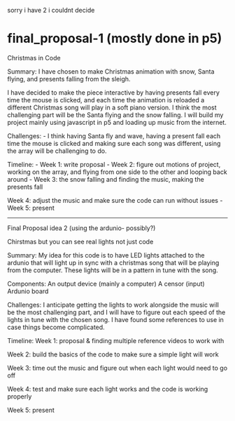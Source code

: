 sorry i have 2 i couldnt decide 
# final_proposal-1 (mostly done in p5) 

Christmas in Code 

Summary: 
I have chosen to make Christmas animation with snow, Santa flying, and presents falling from the sleigh.

I have decided to make the piece interactive by having presents fall every time the mouse is clicked, and each time the animation is reloaded a different Christmas song will play in a soft piano version. I think the most challenging part will be the Santa flying and the snow falling. I will build my project mainly using javascript in p5 and loading up music from the internet. 

Challenges: 
    - I think having Santa fly and wave, having a present fall each time the mouse is clicked and making sure each song was different, using the array  will be challenging to do. 

Timeline: 
    - Week 1: write proposal 
    - Week 2: figure out motions of project, working on the array, and flying from one side to the other and looping back around 
    - Week 3: the snow falling and finding the music, making the presents fall 
    
   Week 4: adjust the music and make sure the code can run without issues
   -Week 5: present 
    

******

Final Proposal idea 2 (using the ardunio- possibly?) 

Chirstmas but you can see real lights not just code 

Summary: 
My idea for this code is to have LED lights attached to the ardunio that will light up in sync with a christmas song that will be playing from the computer. These lights will be in a pattern in tune with the song.   

Components: 
An output device (mainly a computer) 
A censor (input) 
Ardunio board

Challenges: 
I anticipate getting the lights to work alongside the music will be the most challenging part, and I will have to figure out each speed of the lights in tune with the chosen song. I have found some references to use in case things become complicated. 


Timeline: 
Week 1: proposal & finding multiple reference videos to work with 

Week 2: build the basics of the code to make sure a simple light will work 

Week 3: time out the music and figure out when each light would need to go off 

Week 4: test and make sure each light works and the code is working properly 

Week 5: present 
